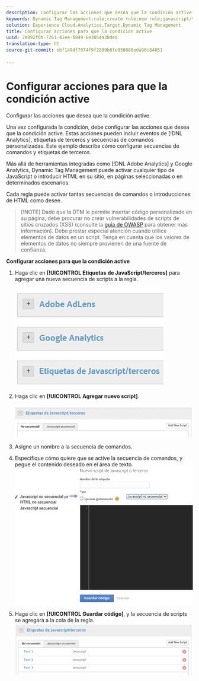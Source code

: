 ```yaml
---
description: Configurar las acciones que desea que la condición active.
keywords: Dynamic Tag Management;rule;create rule;new rule;javascript/third party tags;set up actions for condition;add new script;non-sequential javascript;sequential javascript;non-sequential html
solution: Experience Cloud,Analytics,Target,Dynamic Tag Management
title: Configurar acciones para que la condición active
uuid: 2e892f0b-7261-41ee-b849-6e3054a38de0
translation-type: ht
source-git-commit: ebf149df7974f9f2889b6fe938088eda90c84051

---
```



# Configurar acciones para que la condición active

Configurar las acciones que desea que la condición active.

Una vez configurada la condición, debe configurar las acciones que desea que la condición active. Estas acciones pueden incluir eventos de [!DNL Analytics], etiquetas de terceros y secuencias de comandos personalizadas. Este ejemplo describe cómo configurar secuencias de comandos y etiquetas de terceros.

Más allá de herramientas integradas como [!DNL Adobe Analytics] y Google Analytics, Dynamic Tag Management puede activar cualquier tipo de JavaScript o introducir HTML en su sitio, en páginas seleccionadas o en determinados escenarios.

Cada regla puede activar tantas secuencias de comandos o introducciones de HTML como desee.

> [!NOTE] Dado que la DTM le permite insertar código personalizado en su página, debe procurar no crear vulnerabilidades de scripts de sitios cruzados (XSS) (consulte la [guía de OWASP](https://www.owasp.org/index.php/Cross-site_Scripting_(XSS)) para obtener más información). Debe prestar especial atención cuando utilice elementos de datos en un script. Tenga en cuenta que los valores de elementos de datos no siempre provienen de una fuente de confianza.

**Configurar acciones para que la condición active**

1. Haga clic en **[!UICONTROL Etiquetas de JavaScript/terceros]** para agregar una nueva secuencia de scripts a la regla.

   ![](assets/scripts-actions.png)

1. Haga clic en **[!UICONTROL Agregar nuevo script]**.

   ![](assets/scripts-actions2.png)

1. Asigne un nombre a la secuencia de comandos.
1. Especifique cómo quiere que se active la secuencia de comandos, y pegue el contenido deseado en el área de texto. ![](assets/scripts-actions3.png)

1. Haga clic en **[!UICONTROL Guardar código]**, y la secuencia de scripts se agregará a la cola de la regla. ![](assets/scripts-actions4.png)

